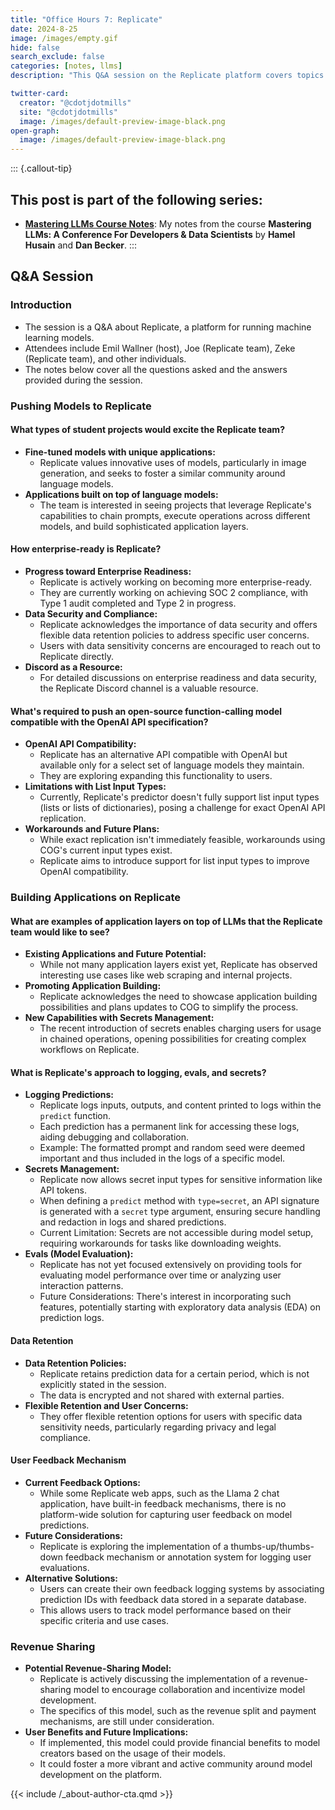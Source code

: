 ```yaml
---
title: "Office Hours 7: Replicate"
date: 2024-8-25
image: /images/empty.gif
hide: false
search_exclude: false
categories: [notes, llms]
description: "This Q&A session on the Replicate platform covers topics like enterprise readiness, model deployment, application layers for LLMs, data privacy, logging, and potential future features."

twitter-card:
  creator: "@cdotjdotmills"
  site: "@cdotjdotmills"
  image: /images/default-preview-image-black.png
open-graph:
  image: /images/default-preview-image-black.png
---
```




::: {.callout-tip}
## This post is part of the following series:
* [**Mastering LLMs Course Notes**](/series/notes/mastering-llms-course-notes.html): My notes from the course **Mastering LLMs: A Conference For Developers & Data Scientists** by **Hamel Husain** and **Dan Becker**.
:::





## Q&A Session

### Introduction 

- The session is a Q&A about Replicate, a platform for running machine learning models.
- Attendees include Emil Wallner (host), Joe (Replicate team), Zeke (Replicate team), and other individuals.
- The notes below cover all the questions asked and the answers provided during the session.

### Pushing Models to Replicate

#### What types of student projects would excite the Replicate team? 

- **Fine-tuned models with unique applications:**
  - Replicate values innovative uses of models, particularly in image generation,  and seeks to foster a similar community around language models.
- **Applications built on top of language models:**
  - The team is interested in seeing projects that leverage Replicate's capabilities to chain prompts, execute operations across different models, and build sophisticated application layers. 

#### How enterprise-ready is Replicate? 

- **Progress toward Enterprise Readiness:**
  - Replicate is actively working on becoming more enterprise-ready. 
  - They are currently working on achieving SOC 2 compliance, with Type 1 audit completed and Type 2 in progress.
- **Data Security and Compliance:**
  - Replicate acknowledges the importance of data security and offers flexible data retention policies to address specific user concerns. 
  - Users with data sensitivity concerns are encouraged to reach out to Replicate directly.
- **Discord as a Resource:**
  - For detailed discussions on enterprise readiness and data security, the Replicate Discord channel is a valuable resource.

#### What's required to push an open-source function-calling model compatible with the OpenAI API specification? 

- **OpenAI API Compatibility:**
  - Replicate has an alternative API compatible with OpenAI but available only for a select set of language models they maintain. 
  - They are exploring expanding this functionality to users.
- **Limitations with List Input Types:**
  - Currently, Replicate's predictor doesn't fully support list input types (lists or lists of dictionaries), posing a challenge for exact OpenAI API replication.
- **Workarounds and Future Plans:**
  - While exact replication isn't immediately feasible, workarounds using COG's current input types exist. 
  - Replicate aims to introduce support for list input types to improve OpenAI compatibility. 

### Building Applications on Replicate 

#### What are examples of application layers on top of LLMs that the Replicate team would like to see? 

- **Existing Applications and Future Potential:** 
  - While not many application layers exist yet, Replicate has observed interesting use cases like web scraping and internal projects. 
- **Promoting Application Building:**
  - Replicate acknowledges the need to showcase application building possibilities and plans updates to COG to simplify the process.
- **New Capabilities with Secrets Management:** 
  - The recent introduction of secrets enables charging users for usage in chained operations, opening possibilities for creating complex workflows on Replicate.

#### What is Replicate's approach to logging, evals, and secrets? 

- **Logging Predictions:**
  - Replicate logs inputs, outputs, and content printed to logs within the `predict` function.
  - Each prediction has a permanent link for accessing these logs, aiding debugging and collaboration.
  - Example: The formatted prompt and random seed were deemed important and thus included in the logs of a specific model.
- **Secrets Management:**
  - Replicate now allows secret input types for sensitive information like API tokens. 
  - When defining a `predict` method with `type=secret`, an API signature is generated with a `secret` type argument, ensuring secure handling and redaction in logs and shared predictions. 
  - Current Limitation: Secrets are not accessible during model setup, requiring workarounds for tasks like downloading weights.
- **Evals (Model Evaluation):**
  - Replicate has not yet focused extensively on providing tools for evaluating model performance over time or analyzing user interaction patterns.
  - Future Considerations: There's interest in incorporating such features, potentially starting with exploratory data analysis (EDA) on prediction logs. 

#### Data Retention 

- **Data Retention Policies:** 
  - Replicate retains prediction data for a certain period, which is not explicitly stated in the session. 
  - The data is encrypted and not shared with external parties.
- **Flexible Retention and User Concerns:** 
  - They offer flexible retention options for users with specific data sensitivity needs, particularly regarding privacy and legal compliance. 

#### User Feedback Mechanism 

- **Current Feedback Options:**
  - While some Replicate web apps, such as the Llama 2 chat application, have built-in feedback mechanisms, there is no platform-wide solution for capturing user feedback on model predictions. 
- **Future Considerations:**
  - Replicate is exploring the implementation of a thumbs-up/thumbs-down feedback mechanism or annotation system for logging user evaluations.
- **Alternative Solutions:**
  - Users can create their own feedback logging systems by associating prediction IDs with feedback data stored in a separate database.
  - This allows users to track model performance based on their specific criteria and use cases. 

### Revenue Sharing 

- **Potential Revenue-Sharing Model:** 
  - Replicate is actively discussing the implementation of a revenue-sharing model to encourage collaboration and incentivize model development. 
  - The specifics of this model, such as the revenue split and payment mechanisms, are still under consideration.
- **User Benefits and Future Implications:**
  - If implemented, this model could provide financial benefits to model creators based on the usage of their models.
  - It could foster a more vibrant and active community around model development on the platform. 




{{< include /_about-author-cta.qmd >}}
